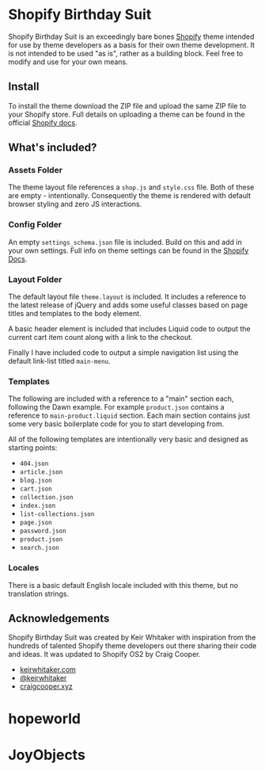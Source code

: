 # Shopify Birthday Suit

Shopify Birthday Suit is an exceedingly bare bones [Shopify](http://shopify.com/) theme intended for use by theme developers as a basis for their own theme development. It is not intended to be used "as is", rather as a building block. Feel free to modify and use for your own means.

## Install

To install the theme download the ZIP file and upload the same ZIP file to your Shopify store. Full details on uploading a theme can be found in the official [Shopify docs](http://docs.shopify.com/themes/the-basics/build-your-theme/upload-theme).

## What's included?

### Assets Folder

The theme layout file references a <code>shop.js</code> and <code>style.css</code> file. Both of these are empty - intentionally. Consequently the theme is rendered with default browser styling and zero JS interactions.

### Config Folder

An empty <code>settings_schema.json</code> file is included. Build on this and add in your own settings. Full info on theme settings can be found in the [Shopify Docs](https://docs.shopify.com/themes/theme-development/storefront-editor/settings-schema).

### Layout Folder

The default layout file <code>theme.layout</code> is included. It includes a reference to the latest release of jQuery and adds some useful classes based on page titles and templates to the body element.

A basic header element is included that includes Liquid code to output the current cart item count along with a link to the checkout.

Finally I have included code to output a simple navigation list using the default link-list titled <code>main-menu</code>.

### Templates

The following are included with a reference to a "main" section each, following the Dawn example. For example <code>product.json</code> contains a reference to <code>main-product.liquid</code> section. Each main section contains just some very basic boilerplate code for you to start developing from.

All of the following templates are intentionally very basic and designed as starting points:

-   <code>404.json</code>
-   <code>article.json</code>
-   <code>blog.json</code>
-   <code>cart.json</code>
-   <code>collection.json</code>
-   <code>index.json</code>
-   <code>list-collections.json</code>
-   <code>page.json</code>
-   <code>password.json</code>
-   <code>product.json</code>
-   <code>search.json</code>

### Locales

There is a basic default English locale included with this theme, but no translation strings.

## Acknowledgements

Shopify Birthday Suit was created by Keir Whitaker with inspiration from the hundreds of talented Shopify theme developers out there sharing their code and ideas. It was updated to Shopify OS2 by Craig Cooper.

-   [keirwhitaker.com](https://keirwhitaker.com)
-   [@keirwhitaker](https://keirwhitaker.com/twitter)
-   [craigcooper.xyz](https://craigcooper.xyz)
# hopeworld
# JoyObjects
